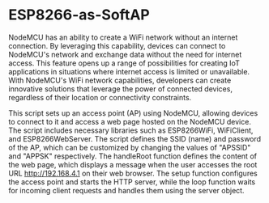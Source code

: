 # ESP8266-as-SoftAP
NodeMCU has an ability to create a WiFi network without an internet connection. By leveraging this capability, devices can connect to NodeMCU's network and exchange data without the need for internet access. This feature opens up a range of possibilities for creating IoT applications in situations where internet access is limited or unavailable. With NodeMCU's WiFi network capabilities, developers can create innovative solutions that leverage the power of connected devices, regardless of their location or connectivity constraints.

This script sets up an access point (AP) using NodeMCU, allowing devices to connect to it and access a web page hosted on the NodeMCU device. The script includes necessary libraries such as ESP8266WiFi, WiFiClient, and ESP8266WebServer. The script defines the SSID (name) and password of the AP, which can be customized by changing the values of "APSSID" and "APPSK" respectively. The handleRoot function defines the content of the web page, which displays a message when the user accesses the root URL http://192.168.4.1 on their web browser. The setup function configures the access point and starts the HTTP server, while the loop function waits for incoming client requests and handles them using the server object.
